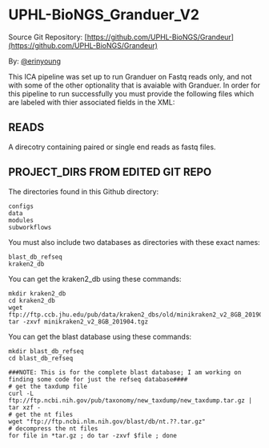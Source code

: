 # UPHL-BioNGS_Granduer_V2
Source Git Repository: [https://github.com/UPHL-BioNGS/Grandeur](https://github.com/UPHL-BioNGS/Grandeur)

By: [@erinyoung](https://github.com/erinyoung)

This ICA pipeline was set up to run Granduer on Fastq reads only, and not with some of the other optionality that is avaiable with Granduer.
In order for this pipeline to run successfully you must provide the following files which are labeled with thier associated fields in the XML:

## READS
A direcotry containing paired or single end reads as fastq files.

## PROJECT_DIRS FROM EDITED GIT REPO
The directories found in this Github directory:
```
configs
data
modules
subworkflows
```

You must also include two databases as directories with these exact names:
```
blast_db_refseq
kraken2_db
```

You can get the kraken2_db using these commands:
``` 
mkdir kraken2_db
cd kraken2_db
wget ftp://ftp.ccb.jhu.edu/pub/data/kraken2_dbs/old/minikraken2_v2_8GB_201904.tgz
tar -zxvf minikraken2_v2_8GB_201904.tgz 
```

You can get the blast database using these commands:
```
mkdir blast_db_refseq
cd blast_db_refseq

###NOTE: This is for the complete blast database; I am working on finding some code for just the refseq database####
# get the taxdump file
curl -L ftp://ftp.ncbi.nih.gov/pub/taxonomy/new_taxdump/new_taxdump.tar.gz | tar xzf -
# get the nt files
wget "ftp://ftp.ncbi.nlm.nih.gov/blast/db/nt.??.tar.gz"
# decompress the nt files
for file in *tar.gz ; do tar -zxvf $file ; done
```



